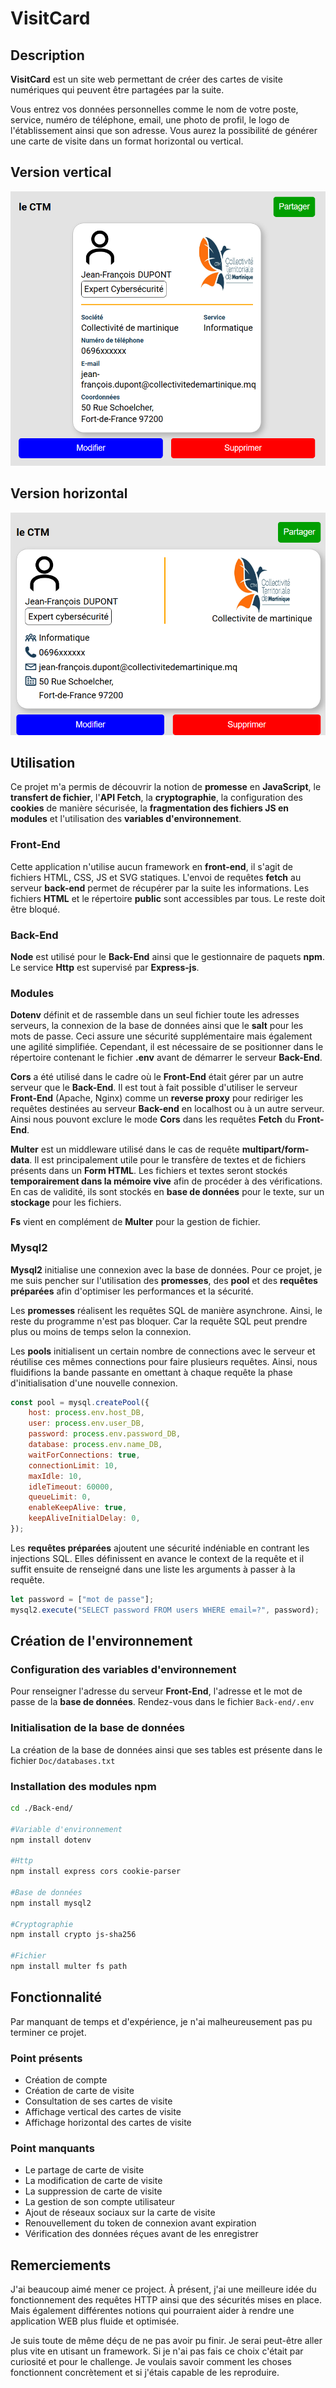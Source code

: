# VisitCard

## Description
**VisitCard** est un site web permettant de créer des cartes de visite numériques qui peuvent être partagées par la suite.

Vous entrez vos données personnelles comme le nom de votre poste, service, numéro de téléphone, email, une photo de profil, le logo de l'établissement ainsi que son adresse. Vous aurez la possibilité de générer une carte de visite dans un format horizontal ou vertical.

## Version vertical

![](Doc/Apercue%20carte%20de%20visite%20vertical.png)

## Version horizontal

![](Doc/Apercue%20carte%20de%20visite%20horizontal.png)

## Utilisation

Ce projet m'a permis de découvrir la notion de **promesse** en **JavaScript**, le **transfert de fichier**, l'**API Fetch**, la **cryptographie**, la configuration des **cookies** de manière sécurisée, la **fragmentation des fichiers JS en modules** et l'utilisation des **variables d'environnement**.

### Front-End

Cette application n'utilise aucun framework en **front-end**, il s'agit de fichiers HTML, CSS, JS et SVG statiques. L'envoi de requêtes **fetch** au serveur **back-end** permet de récupérer par la suite les informations. Les fichiers **HTML** et le répertoire **public** sont accessibles par tous. Le reste doit être bloqué.

### Back-End

**Node** est utilisé pour le **Back-End** ainsi que le gestionnaire de paquets **npm**. Le service **Http** est supervisé par **Express-js**.

### Modules

**Dotenv** définit et de rassemble dans un seul fichier toute les adresses serveurs, la connexion de la base de données ainsi que le **salt** pour les mots de passe. Ceci assure une sécurité supplémentaire mais également une agilité simplifiée. Cependant, il est nécessaire de se positionner dans le répertoire contenant le fichier **.env** avant de démarrer le serveur **Back-End**. 

**Cors** a été utilisé dans le cadre où le **Front-End** était gérer par un autre serveur que le **Back-End**. Il est tout à fait possible d'utiliser le serveur **Front-End** (Apache, Nginx) comme un **reverse proxy** pour rediriger les requêtes destinées au serveur **Back-end** en localhost ou à un autre serveur. Ainsi nous pouvont exclure le mode **Cors** dans les requêtes **Fetch** du **Front-End**.

**Multer** est un middleware utilisé dans le cas de requête **multipart/form-data**. Il est principalement utile pour le transfère de textes et de fichiers présents dans un **Form HTML**. Les fichiers et textes seront stockés **temporairement dans la mémoire vive** afin de procéder à des vérifications. En cas de validité, ils sont stockés en **base de données** pour le texte,  sur un **stockage** pour les fichiers.

**Fs** vient en complément de **Multer** pour la gestion de fichier.

### Mysql2

**Mysql2** initialise une connexion avec la base de données. Pour ce projet, je me suis pencher sur l'utilisation des **promesses**, des **pool** et des **requêtes préparées** afin d'optimiser les performances et la sécurité. 

Les **promesses** réalisent les requêtes SQL de manière asynchrone. Ainsi, le reste du programme n'est pas bloquer. Car la requête SQL peut prendre plus ou moins de temps selon la connexion.

Les **pools** initialisent un certain nombre de connections avec le serveur et réutilise ces mêmes connections pour faire plusieurs requêtes. Ainsi, nous fluidifions la bande passante en omettant à chaque requête la phase d'initialisation d'une nouvelle connexion.

```javaScript
const pool = mysql.createPool({
    host: process.env.host_DB,
    user: process.env.user_DB,
    password: process.env.password_DB,
    database: process.env.name_DB,
    waitForConnections: true,
    connectionLimit: 10,
    maxIdle: 10,
    idleTimeout: 60000,
    queueLimit: 0,
    enableKeepAlive: true,
    keepAliveInitialDelay: 0,
});
```

Les **requêtes préparées** ajoutent une sécurité indéniable en contrant les injections SQL. Elles définissent en avance le context de la requête et il suffit ensuite de renseigné dans une liste les arguments à passer à la requête.

```javascript
let password = ["mot de passe"];
mysql2.execute("SELECT password FROM users WHERE email=?", password);
```
## Création de l'environnement

### Configuration des variables d'environnement

Pour renseigner l'adresse du serveur **Front-End**, l'adresse et le mot de passe de la **base de données**. Rendez-vous dans le fichier `Back-end/.env`

### Initialisation de la base de données

La création de la base de données ainsi que ses tables est présente dans le fichier `Doc/databases.txt`

### Installation des modules npm
```sh
cd ./Back-end/

#Variable d'environnement
npm install dotenv

#Http
npm install express cors cookie-parser

#Base de données
npm install mysql2

#Cryptographie
npm install crypto js-sha256

#Fichier
npm install multer fs path
```

## Fonctionnalité

Par manquant de temps et d'expérience, je n'ai malheureusement pas pu terminer ce projet.

### Point présents
- Création de compte
- Création de carte de visite
- Consultation de ses cartes de visite
- Affichage vertical des cartes de visite
- Affichage horizontal des cartes de visite

### Point manquants

- Le partage de carte de visite
- La modification de carte de visite
- La suppression de carte de visite
- La gestion de son compte utilisateur
- Ajout de réseaux sociaux sur la carte de visite
- Renouvellement du token de connexion avant expiration
- Vérification des données réçues avant de les enregistrer

## Remerciements

J'ai beaucoup aimé mener ce project. À présent, j'ai une meilleure idée du fonctionnement des requêtes HTTP ainsi que des sécurités mises en place. Mais également différentes notions qui pourraient aider à rendre une application WEB plus fluide et optimisée.

Je suis toute de même déçu de ne pas avoir pu finir. Je serai peut-être aller plus vite en utisant un framework. Si je n'ai pas fais ce choix c'était par curiosité et pour le challenge. Je voulais savoir comment les choses fonctionnent concrètement et si j'étais capable de les reproduire.